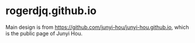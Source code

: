 # rogerdjq.github.io

Main design is from https://github.com/junyi-hou/junyi-hou.github.io, which is the public page of Junyi Hou. 
